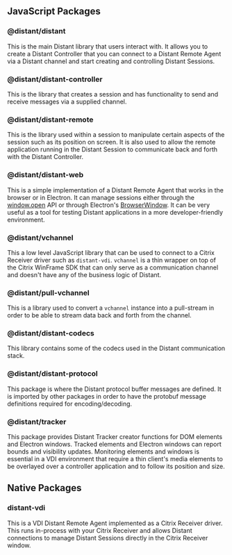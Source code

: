 ## JavaScript Packages

### @distant/distant

This is the main Distant library that users interact with. It allows you to create a Distant Controller that you can connect to a Distant Remote Agent via a Distant channel and start creating and controlling Distant Sessions.

### @distant/distant-controller

 This is the library that creates a session and has functionality to send and receive messages via a supplied channel.

### @distant/distant-remote

This is the library used within a session to manipulate certain aspects of the session such as its position on screen. It is also used to allow the remote application running in the Distant Session to communicate back and forth with the Distant Controller.

### @distant/distant-web

This is a simple implementation of a Distant Remote Agent that works in the browser or in Electron. It can manage sessions either through the [window.open](https://developer.mozilla.org/en-US/docs/Web/API/Window/open) API or through Electron's [BrowserWindow](https://electronjs.org/docs/api/browser-window). It can be very useful as a tool for testing Distant applications in a more developer-friendly environment.

### @distant/vchannel

This a low level JavaScript library that can be used to connect to a Citrix Receiver driver such as `distant-vdi`. `vchannel` is a thin wrapper on top of the Citrix WinFrame SDK that can only serve as a communication channel and doesn't have any of the business logic of Distant.

### @distant/pull-vchannel

This is a library used to convert a `vchannel` instance into a pull-stream in order to be able to stream data back and forth from the channel.

### @distant/distant-codecs

This library contains some of the codecs used in the Distant communication stack.

### @distant/distant-protocol

This package is where the Distant protocol buffer messages are defined. It is imported by other packages in order to have the protobuf message definitions required for encoding/decoding.

### @distant/tracker

This package provides Distant Tracker creator functions for DOM elements and Electron windows. Tracked elements and Electron windows can report bounds and visibility updates. Monitoring elements and windows is essential in a VDI environment that require a thin client's media elements to be overlayed over a controller application and to follow its position and size.

## Native Packages

### distant-vdi

This is a VDI Distant Remote Agent implemented as a Citrix Receiver driver. This runs in-process with your Citrix Receiver and allows Distant connections to manage Distant Sessions directly in the Citrix Receiver window.
